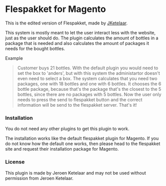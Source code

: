 # Flespakket for Magento

This is the edited version of Flespakket, made by [JKetelaar](http://www.jketelaar.nl/ "Website").

This system is mostly meant to let the user interact less with the website, just as the user should do. The plugin calculates the amount of bottles in a package that is needed and also calculates the amount of packages it needs for the bought bottles.

Example
> Customer buys 21 bottles. With the default plugin you would need to set the box to 'anders', but with this system the administartor doesn't even need to select a box. The system calculates that you need two packages, one with 18 bottles and one with 6 bottles. It chooses the 6 bottle package, because that's the package that's the closest to the 5 bottles, since there are no packages with 5 bottles. Now the user only needs to press the send to flespakket button and the correct information will be send to the flespakket server. That's it!

### Installation

You do not need any other plugins to get this plugin to work.

The installation works like the default flespakket plugin for Magento.
If you do not know how the default one works, then please head to the flespakket site and request their installation package for Magento.

### License
This plugin is made by Jeroen Ketelaar and may not be used without permission from Jeroen Ketelaar.